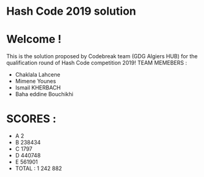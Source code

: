 # Hash Code 2019 solution
# Welcome !
This is the solution proposed by Codebreak team (GDG Algiers HUB) for the qualification round of Hash Code competition 2019!
TEAM MEMEBERS :
- Chaklala Lahcene
- Mimene Younes
- Ismail KHERBACH
- Baha eddine Bouchikhi




 # SCORES : 
 *    A 2
 *    B 238434
 *    C 1797
 *    D 440748
 *    E 561901
 * TOTAL : 1 242 882
 
